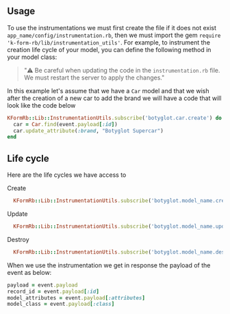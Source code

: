 ## Usage
To use the instrumentations we must first create the file if it does not exist `app_name/config/instrumentation.rb`, then we must import the gem `require 'k-form-rb/lib/instrumentation_utils'`.
For example, to instrument the creation life cycle of your model, you can define the following method in your model class:

> "⚠️ Be careful when updating the code in the `instrumentation.rb` file. We must restart the server to apply the changes."

In this example let's assume that we have a `Car` model and that we wish after the creation of a new car to add the brand we will have a code that will look like the code below

```ruby
KFormRb::Lib::InstrumentationUtils.subscribe('botyglot.car.create') do |event|
  car = Car.find(event.payload[:id])
  car.update_attribute(:brand, "Botyglot Supercar")
end
```

## Life cycle
Here are the life cycles we have access to

Create
```ruby
  KFormRb::Lib::InstrumentationUtils.subscribe('botyglot.model_name.create')
```

Update
```ruby
  KFormRb::Lib::InstrumentationUtils.subscribe('botyglot.model_name.update')
```

Destroy
```ruby
  KFormRb::Lib::InstrumentationUtils.subscribe('botyglot.model_name.destroy')
```

When we use the instrumentation we get in response the payload of the event as below:
```ruby
payload = event.payload
record_id = event.payload[:id]
model_attributes = event.payload[:attributes]
model_class = event.payload[:class]
```

